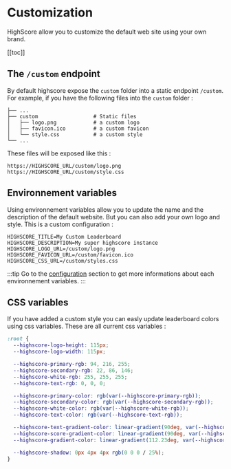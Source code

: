 # Customization

HighScore allow you to customize the default web site using your own brand.

[[toc]]

## The `/custom` endpoint

By default highscore expose the `custom` folder into a static endpoint `/custom`.
For example, if you have the following files into the `custom` folder :

```
├── ...
├── custom                  # Static files
│   ├── logo.png            # a custom logo
│   ├── favicon.ico         # a custom favicon
│   └── style.css           # a custom style
└── ...
```

These files will be exposed like this :

```
https://HIGHSCORE_URL/custom/logo.png
https://HIGHSCORE_URL/custom/style.css
```


## Environnement variables

Using environnement variables allow you to update the name and the description of the default website.
But you can also add your own logo and style. This is a custom configuration :

```
HIGHSCORE_TITLE=My Custom Leaderboard
HIGHSCORE_DESCRIPTION=My super highscore instance
HIGHSCORE_LOGO_URL=/custom/logo.png
HIGHSCORE_FAVICON_URL=/custom/favicon.ico
HIGHSCORE_CSS_URL=/custom/styles.css
```

:::tip
Go to the [configuration](/guide/configuration) section to get more informations about each environnement variables.
:::

## CSS variables

If you have added a custom style you can easly update leaderboard colors using css variables. 
These are all current css variables :

```css
:root {
  --highscore-logo-height: 115px;
  --highscore-logo-width: 115px;

  --highscore-primary-rgb: 94, 216, 255;
  --highscore-secondary-rgb: 22, 86, 146;
  --highscore-white-rgb: 255, 255, 255;
  --highscore-text-rgb: 0, 0, 0;

  --highscore-primary-color: rgb(var(--highscore-primary-rgb));
  --highscore-secondary-color: rgb(var(--highscore-secondary-rgb));
  --highscore-white-color: rgb(var(--highscore-white-rgb));
  --highscore-text-color: rgb(var(--highscore-text-rgb));

  --highscore-text-gradient-color: linear-gradient(90deg, var(--highscore-white-color) 0%, rgba(255, 255, 255, 0.12) 100%);
  --highscore-score-gradient-color: linear-gradient(90deg, var(--highscore-white-color) 0%, rgba(var(--highscore-white-rgb), 0.1) 79.84%);
  --highscore-gradient-color: linear-gradient(112.23deg, var(--highscore-primary-color) 0%, var(--highscore-secondary-color) 103.45%);

  --highscore-shadow: 0px 4px 4px rgb(0 0 0 / 25%);
}
```